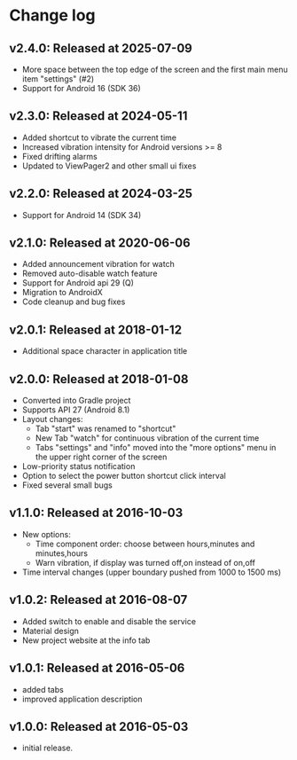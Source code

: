 # Change log



## v2.4.0: Released at 2025-07-09

- More space between the top edge of the screen and the first main menu item "settings" (#2)
- Support for Android 16 (SDK 36)



## v2.3.0: Released at 2024-05-11

- Added shortcut to vibrate the current time
- Increased vibration intensity for Android versions >= 8
- Fixed drifting alarms
- Updated to ViewPager2 and other small ui fixes



## v2.2.0: Released at 2024-03-25

- Support for Android 14 (SDK 34)



## v2.1.0: Released at 2020-06-06

- Added announcement vibration for watch
- Removed auto-disable watch feature
- Support for Android api 29 (Q)
- Migration to AndroidX
- Code cleanup and bug fixes



## v2.0.1: Released at 2018-01-12

- Additional space character in application title



## v2.0.0: Released at 2018-01-08

- Converted into Gradle project
- Supports API 27 (Android 8.1)
- Layout changes:
    - Tab "start" was renamed to "shortcut"
    - New Tab "watch" for continuous vibration of the current time
    - Tabs "settings" and "info" moved into the "more options" menu in the upper right corner of the screen
- Low-priority status notification
- Option to select the power button shortcut click interval
- Fixed several small bugs



## v1.1.0: Released at 2016-10-03

- New options:
    - Time component order: choose between hours,minutes and minutes,hours
    - Warn vibration, if display was turned off,on instead of on,off
- Time interval changes (upper boundary pushed from 1000 to 1500 ms)



## v1.0.2: Released at 2016-08-07

- Added switch to enable and disable the service
- Material design
- New project website at the info tab



## v1.0.1: Released at 2016-05-06

- added tabs
- improved application description



## v1.0.0: Released at 2016-05-03

- initial release.

